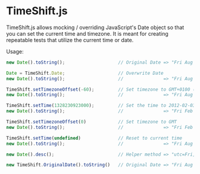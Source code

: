 TimeShift.js
============

TimeShift.js allows mocking / overriding JavaScript's Date object so that you can set the current time and timezone.  It is meant for creating repeatable tests that utilize the current time or date.

Usage:

```javascript
new Date().toString();                    // Original Date => "Fri Aug 09 2013 23:37:42 GMT+0300 (EEST)"

Date = TimeShift.Date;                    // Overwrite Date
new Date().toString();                    //               => "Fri Aug 09 2013 23:37:43 GMT+0300"

TimeShift.setTimezoneOffset(-60);         // Set timezone to GMT+0100 (note the sign)
new Date().toString();                    //               => "Fri Aug 09 2013 21:37:44 GMT+0100"

TimeShift.setTime(1328230923000);         // Set the time to 2012-02-03 01:02:03 GMT (millisecond timestamp)
new Date().toString();                    //               => "Fri Feb 03 2012 02:02:03 GMT+0100"

TimeShift.setTimezoneOffset(0)            // Set timezone to GMT
new Date().toString();                    //               => "Fri Feb 03 2012 01:02:03 GMT"

TimeShift.setTime(undefined)              // Reset to current time
new Date().toString();                    //               => "Fri Aug 09 2013 20:37:45 GMT"

new Date().desc();                        // Helper method => "utc=Fri, 09 Aug 2013 20:37:46 GMT   local=Fri, 09 Aug 2013 20:37:46 GMT   offset=0"

new TimeShift.OriginalDate().toString()   // Original Date => "Fri Aug 09 2013 23:37:47 GMT+0300 (EEST)"
```

